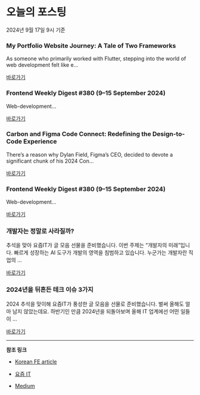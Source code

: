 # 오늘의 포스팅 
2024년 9월 17일 9시 기준 

### My Portfolio Website Journey: A Tale of Two Frameworks 

 As someone who primarily worked with Flutter, stepping into the world of web development felt like e... 

 [바로가기](https://medium.com/m/signin?actionUrl=https%3A%2F%2Fmedium.com%2F_%2Fbookmark%2Fp%2F76fc1834a237&operation=register&redirect=https%3A%2F%2Fmedium.com%2F%40sanudasenod446%2Fmy-portfolio-website-journey-a-tale-of-two-frameworks-76fc1834a237&source=------nextjs---0-84----------nextjs------bookmark_preview----2d126f4b_cc3a_4cc0_8278_f8a74eed5baa-------) 

### Frontend Weekly Digest #380 (9–15 September 2024) 

 Web-development... 

 [바로가기](https://medium.com/m/signin?actionUrl=https%3A%2F%2Fmedium.com%2F_%2Fbookmark%2Fp%2Fe9b026f83a7f&operation=register&redirect=https%3A%2F%2Ffrontender-ua.medium.com%2Ffrontend-weekly-digest-380-9-15-september-2024-e9b026f83a7f&source=------front_end_development---0-84----------front_end_development------bookmark_preview----dfb08dda_511f_4160_8046_47f3698e0b4b-------) 

### Carbon and Figma Code Connect: Redefining the Design-to-Code Experience 

 There’s a reason why Dylan Field, Figma’s CEO, decided to devote a significant chunk of his 2024 Con... 

 [바로가기](https://medium.com/m/signin?actionUrl=https%3A%2F%2Fmedium.com%2F_%2Fbookmark%2Fp%2F836eb3f454fc&operation=register&redirect=https%3A%2F%2Fmedium.com%2Fcarbondesign%2Fcarbon-and-figma-code-connect-redefining-the-design-to-code-experience-836eb3f454fc&source=------react---0-84----------react------bookmark_preview----238cb52b_c325_4026_8bd5_cf784c93dda2-------) 

### Frontend Weekly Digest #380 (9–15 September 2024) 

 Web-development... 

 [바로가기](https://medium.com/m/signin?actionUrl=https%3A%2F%2Fmedium.com%2F_%2Fbookmark%2Fp%2Fe9b026f83a7f&operation=register&redirect=https%3A%2F%2Ffrontender-ua.medium.com%2Ffrontend-weekly-digest-380-9-15-september-2024-e9b026f83a7f&source=------javascript---0-84----------javascript------bookmark_preview----3674be18_ddb5_4a6f_9102_302e38d7f427-------) 

### 개발자는 정말로 사라질까? 

 추석을 맞아 요즘IT가 글 모음 선물을 준비했습니다. 이번 주제는 “개발자의 미래”입니다. 빠르게 성장하는 AI 도구가 개발의 영역을 침범하고 있습니다. 누군가는 개발자란 직업의 ... 

 [바로가기](https://yozm.wishket.com/magazine/detail/2765/) 

### 2024년을 뒤흔든 테크 이슈 3가지 

 2024 추석을 맞이해 요즘IT가 풍성한 글 모음을 선물로 준비했습니다. 벌써 올해도 얼마 남지 않았는데요. 하반기인 만큼 2024년을 되돌아보며 올해 IT 업계에선 어떤 일들이 ... 

 [바로가기](https://yozm.wishket.com/magazine/detail/2763/) 

---

**참조 링크**

- [Korean FE article](https://kofearticle.substack.com) 

- [요즘 IT](https://yozm.wishket.com/magazine) 

- [Medium](https://medium.com) 

